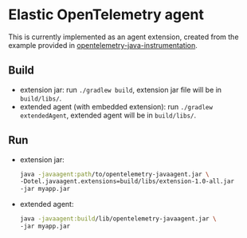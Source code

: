 # Elastic OpenTelemetry agent

This is currently implemented as an agent extension, created from the example provided in [opentelemetry-java-instrumentation](https://github.com/open-telemetry/opentelemetry-java-instrumentation/tree/main/examples/extension).

## Build

- extension jar: run `./gradlew build`, extension jar file will be in `build/libs/`.
- extended agent (with embedded extension): run `./gradlew extendedAgent`, extended agent will be in `build/libs/`.

## Run

- extension jar:

  ```bash
  java -javaagent:path/to/opentelemetry-javaagent.jar \
  -Dotel.javaagent.extensions=build/libs/extension-1.0-all.jar
  -jar myapp.jar
     ```

- extended agent:

  ```bash
  java -javaagent:build/lib/opentelemetry-javaagent.jar \
  -jar myapp.jar
     ```



